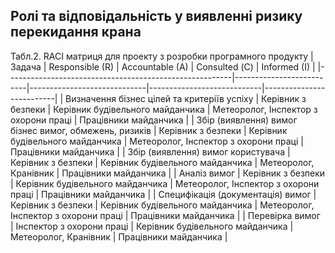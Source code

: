 ## Ролі та відповідальність у виявленні ризику перекидання крана
Табл.2. RACI матриця для проекту з розробки програмного продукту
| Задача                                                 | Responsible (R)          | Accountable (A)             | Consulted (С)              | Informed (I)             |
|--------------------------------------------------------|--------------------------|-----------------------------|----------------------------|--------------------------|
| Визначення бізнес цілей та критеріїв успіху            | Керівник з безпеки        | Керівник будівельного майданчика | Метеоролог, Інспектор з охорони праці | Працівники майданчика    |
| Збір (виявлення) вимог бізнес вимог, обмежень, ризиків | Керівник з безпеки        | Керівник будівельного майданчика | Метеоролог, Інспектор з охорони праці | Працівники майданчика    |
| Збір (виявлення) вимог користувача                     | Керівник з безпеки        | Керівник будівельного майданчика | Метеоролог, Кранівник      | Працівники майданчика    |
| Аналіз вимог                                           | Керівник з безпеки        | Керівник будівельного майданчика | Метеоролог, Інспектор з охорони праці | Працівники майданчика    |
| Специфікація (документація) вимог                      | Керівник з безпеки        | Керівник будівельного майданчика | Метеоролог, Інспектор з охорони праці | Працівники майданчика    |
| Перевірка вимог                                        | Інспектор з охорони праці | Керівник будівельного майданчика | Метеоролог, Кранівник      | Працівники майданчика    |

